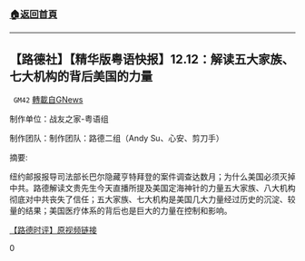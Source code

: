 ###  [:house:返回首頁](https://github.com/ourhimalayas/txt)
---

## 【路德社】【精华版粤语快报】12.12：解读五大家族、七大机构的背后美国的力量
` GM42` [轉載自GNews](https://gnews.org/zh-hans/643251/)

制作单位：战友之家-粤语组

制作团队：制作团队：路德二组（Andy Su、心安、剪刀手）



摘要:

纽约邮报报导司法部长巴尔隐藏亨特拜登的案件调查达数月；为什么美国必须灭掉中共。路德解读文贵先生今天直播所提及美国定海神针的力量五大家族、八大机构彻底对中共丧失了信任；五大家族、七大机构是美国几大力量经过历史的沉淀、较量的结果；美国医疗体系的背后也是巨大的力量在控制和影响。

[【路德时评】原视频链接](https://youtu.be/WL6piWs7TJQ)

0
